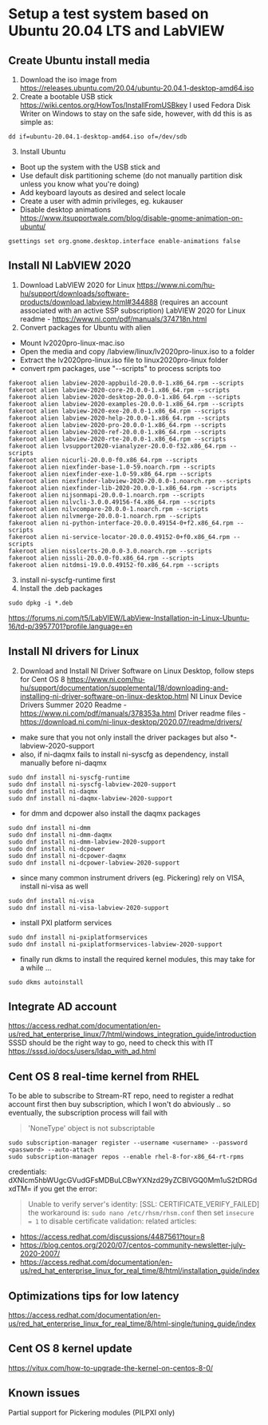 
# Setup a test system based on Ubuntu 20.04 LTS and LabVIEW

## Create Ubuntu install media 
1. Download the iso image from 
https://releases.ubuntu.com/20.04/ubuntu-20.04.1-desktop-amd64.iso
2. Create a bootable USB stick
https://wiki.centos.org/HowTos/InstallFromUSBkey
I used Fedora Disk Writer on Windows to stay on the safe side, however, with dd this is as simple as:
```
dd if=ubuntu-20.04.1-desktop-amd64.iso of=/dev/sdb
```
3. Install Ubuntu
* Boot up the system with the USB stick and 
* Use default disk partitioning scheme (do not manually partition disk unless you know what you're doing)
* Add keyboard layouts as desired and select locale
* Create a user with admin privileges, eg. kukauser
* Disable desktop animations
https://www.itsupportwale.com/blog/disable-gnome-animation-on-ubuntu/
```
gsettings set org.gnome.desktop.interface enable-animations false
```

## Install NI LabVIEW 2020
1. Download LabVIEW 2020 for Linux
https://www.ni.com/hu-hu/support/downloads/software-products/download.labview.html#344888
(requires an account associated with an active SSP subscription)
LabVIEW 2020 for Linux readme - https://www.ni.com/pdf/manuals/374718n.html
2. Convert packages for Ubuntu with alien
* Mount lv2020pro-linux-mac.iso
* Open the media and copy /labview/linux/lv2020pro-linux.iso to a folder
* Extract the lv2020pro-linux.iso file to linux2020pro-linux folder
* convert rpm packages, use "--scripts" to process scripts too 
```
fakeroot alien labview-2020-appbuild-20.0.0-1.x86_64.rpm --scripts
fakeroot alien labview-2020-core-20.0.0-1.x86_64.rpm --scripts
fakeroot alien labview-2020-desktop-20.0.0-1.x86_64.rpm --scripts
fakeroot alien labview-2020-examples-20.0.0-1.x86_64.rpm --scripts
fakeroot alien labview-2020-exe-20.0.0-1.x86_64.rpm --scripts
fakeroot alien labview-2020-help-20.0.0-1.x86_64.rpm --scripts
fakeroot alien labview-2020-pro-20.0.0-1.x86_64.rpm --scripts
fakeroot alien labview-2020-ref-20.0.0-1.x86_64.rpm --scripts
fakeroot alien labview-2020-rte-20.0.0-1.x86_64.rpm --scripts
fakeroot alien lvsupport2020-vianalyzer-20.0.0-f32.x86_64.rpm --scripts
fakeroot alien nicurli-20.0.0-f0.x86_64.rpm --scripts
fakeroot alien niexfinder-base-1.0-59.noarch.rpm --scripts
fakeroot alien niexfinder-exe-1.0-59.x86_64.rpm --scripts
fakeroot alien niexfinder-labview-2020-20.0.0-1.noarch.rpm --scripts
fakeroot alien niexfinder-lib-2020-20.0.0-1.x86_64.rpm --scripts
fakeroot alien nijsonmapi-20.0.0-1.noarch.rpm --scripts
fakeroot alien nilvcli-3.0.0.49156-f4.x86_64.rpm --scripts
fakeroot alien nilvcompare-20.0.0-1.noarch.rpm --scripts
fakeroot alien nilvmerge-20.0.0-1.noarch.rpm --scripts
fakeroot alien ni-python-interface-20.0.0.49154-0+f2.x86_64.rpm --scripts
fakeroot alien ni-service-locator-20.0.0.49152-0+f0.x86_64.rpm --scripts
fakeroot alien nisslcerts-20.0.0-3.0.noarch.rpm --scripts
fakeroot alien nissli-20.0.0-f0.x86_64.rpm --scripts
fakeroot alien nitdmsi-19.0.0.49152-f0.x86_64.rpm --scripts
```
3. install ni-syscfg-runtime first 
4. Install the .deb packages
```
sudo dpkg -i *.deb
```

https://forums.ni.com/t5/LabVIEW/LabView-Installation-in-Linux-Ubuntu-16/td-p/3957701?profile.language=en

## Install NI drivers for Linux
2. Download and Install NI Driver Software on Linux Desktop, follow steps for Cent OS 8
https://www.ni.com/hu-hu/support/documentation/supplemental/18/downloading-and-installing-ni-driver-software-on-linux-desktop.html
NI Linux Device Drivers Summer 2020 Readme - https://www.ni.com/pdf/manuals/378353a.html
Driver readme files - https://download.ni.com/ni-linux-desktop/2020.07/readme/drivers/
* make sure that you not only install the driver packages but also *-labview-2020-support
* also, if ni-daqmx fails to install ni-syscfg as dependency, install manually before ni-daqmx
```
sudo dnf install ni-syscfg-runtime
sudo dnf install ni-syscfg-labview-2020-support
sudo dnf install ni-daqmx
sudo dnf install ni-daqmx-labview-2020-support
```
* for dmm and dcpower also install the daqmx packages
```
sudo dnf install ni-dmm
sudo dnf install ni-dmm-daqmx
sudo dnf install ni-dmm-labview-2020-support
sudo dnf install ni-dcpower
sudo dnf install ni-dcpower-daqmx
sudo dnf install ni-dcpower-labview-2020-support
```
* since many common instrument drivers (eg. Pickering) rely on VISA, install ni-visa as well
```
sudo dnf install ni-visa
sudo dnf install ni-visa-labview-2020-support
```
* install PXI platform services
```
sudo dnf install ni-pxiplatformservices
sudo dnf install ni-pxiplatformservices-labview-2020-support
```
* finally run dkms to install the required kernel modules, this may take for a while ...
```
sudo dkms autoinstall
```

## Integrate AD account
https://access.redhat.com/documentation/en-us/red_hat_enterprise_linux/7/html/windows_integration_guide/introduction
SSSD should be the right way to go, need to check this with IT
https://sssd.io/docs/users/ldap_with_ad.html

## Cent OS 8 real-time kernel from RHEL
To be able to subscribe to Stream-RT repo, need to register a redhat account first
then buy subscription, which I won't do abviously .. so eventually, the subscription process will fail with 
> 'NoneType' object is not subscriptable
```
sudo subscription-manager register --username <username> --password <password> --auto-attach
sudo subscription-manager repos --enable rhel-8-for-x86_64-rt-rpms
```
credentials: dXNlcm5hbWUgcGVudGFsMDBuLCBwYXNzd29yZCBlVGQ0Mm1uS2tDRGdxdTM=
if you get the error: 
> Unable to verify server's identity: [SSL: CERTIFICATE_VERIFY_FAILED] 
the workaround is:
`sudo nano /etc/rhsm/rhsm.conf` then set `insecure = 1` to disable certificate validation:
related articles:
* https://access.redhat.com/discussions/4487561?tour=8
* https://blog.centos.org/2020/07/centos-community-newsletter-july-2020-2007/
* https://access.redhat.com/documentation/en-us/red_hat_enterprise_linux_for_real_time/8/html/installation_guide/index

## Optimizations tips for low latency
https://access.redhat.com/documentation/en-us/red_hat_enterprise_linux_for_real_time/8/html-single/tuning_guide/index


## Cent OS 8 kernel update
https://vitux.com/how-to-upgrade-the-kernel-on-centos-8-0/

## Known issues
Partial support for Pickering modules (PILPXI only)


